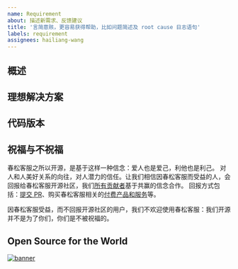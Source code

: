 ```yaml
---
name: Requirement
about: 描述新需求、反馈建议
title: '言简意赅，更容易获得帮助，比如问题简述及 root cause 日志语句'
labels: requirement
assignees: hailiang-wang
---
```


<!-- 
致工单作者：

**以这样的设想：读完您的工单，是一个心情愉悦的状态。**
**为此，您的工单应该是一个故事，徐徐展开：开头有悬念，能读到结尾；有时间、地点、人物、问题；有可能的解决方案。**
**您的描述越具体，越有人愿意帮助。因为您的一个不起眼的线索，可能就让读者快速的分析和解决问题。**

如果工单的内容，没有具体、没有背景、没有截图、没有日志的话，也就没有人愿意解决。 
-->

## 概述

<!-- 描述需求 -->

## 理想解决方案

## 代码版本
<!-- Git commit hash (`git rev-parse HEAD`)，进入代码库并执行 -->

## 祝福与不祝福

春松客服之所以开源，是基于这样一种信念：爱人也是爱己，利他也是利己。
对人和人美好关系的向往，对人潜力的信任。让我们相信因春松客服而受益的人，会回报给春松客服开源社区，我们[所有贡献者](https://github.com/chatopera/cskefu#%E8%B4%A1%E7%8C%AE%E8%80%85%E5%88%97%E8%A1%A8-)基于共赢的信念合作。
回报方式包括：[提交 PR](https://github.com/chatopera/cskefu/blob/osc/CONTRIBUTING.md)、购买春松客服相关的[付费产品和服务](https://www.chatopera.com/price.html)等。

因春松客服受益，而不回报开源社区的用户，我们不欢迎使用春松客服：我们开源并不是为了你们，你们是不被祝福的。

## Open Source for the World

[![banner][co-banner-image]][co-url]

[co-banner-image]: https://user-images.githubusercontent.com/3538629/159913838-fbed2a14-a735-45b3-9e48-4727780a0d96.png
[co-url]: https://www.chatopera.com